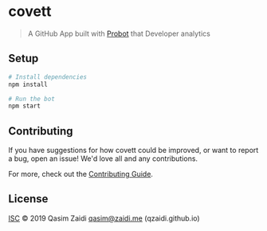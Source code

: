 # covett

> A GitHub App built with [Probot](https://github.com/probot/probot) that Developer analytics

## Setup

```sh
# Install dependencies
npm install

# Run the bot
npm start
```

## Contributing

If you have suggestions for how covett could be improved, or want to report a bug, open an issue! We'd love all and any contributions.

For more, check out the [Contributing Guide](CONTRIBUTING.md).

## License

[ISC](LICENSE) © 2019 Qasim Zaidi <qasim@zaidi.me> (qzaidi.github.io)
